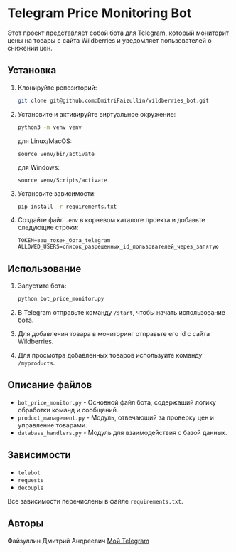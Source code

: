 # Telegram Price Monitoring Bot

Этот проект представляет собой бота для Telegram, который мониторит цены на товары с сайта Wildberries и уведомляет пользователей о снижении цен.

## Установка

1. Клонируйте репозиторий:
    ```sh
    git clone git@github.com:DmitriFaizullin/wildberries_bot.git
    ```
2. Установите и активируйте виртуальное окружение:
    ```sh
    python3 -m venv venv
    ```
    для Linux/MacOS:
    ```
    source venv/bin/activate
    ```
    для Windows:
    ```
    source venv/Scripts/activate
    ```
3. Установите зависимости:
    ```sh
    pip install -r requirements.txt
    ```

4. Создайте файл `.env` в корневом каталоге проекта и добавьте следующие строки:
    ```env
    TOKEN=ваш_токен_бота_telegram
    ALLOWED_USERS=список_разрешенных_id_пользователей_через_запятую
    ```

## Использование

1. Запустите бота:
    ```sh
    python bot_price_monitor.py
    ```

2. В Telegram отправьте команду `/start`, чтобы начать использование бота.

3. Для добавления товара в мониторинг отправьте его id с сайта Wildberries.

4. Для просмотра добавленных товаров используйте команду `/myproducts`.

## Описание файлов

- `bot_price_monitor.py` - Основной файл бота, содержащий логику обработки команд и сообщений.
- `product_management.py` - Модуль, отвечающий за проверку цен и управление товарами.
- `database_handlers.py` - Модуль для взаимодействия с базой данных.

## Зависимости

- `telebot`
- `requests`
- `decouple`

Все зависимости перечислены в файле `requirements.txt`.

## Авторы

Файзуллин Дмитрий Андреевич
[Мой Telegram](https://t.me/DmitriFn)
